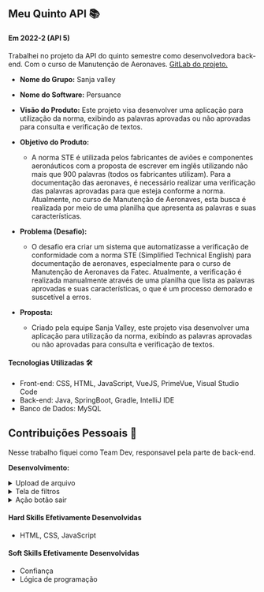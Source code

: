 ## Meu Quinto API  📚

#### Em 2022-2 (API 5)
Trabalhei no projeto da API do quinto semestre como desenvolvedora back-end. Com o curso de Manutenção de Aeronaves. [GitLab do projeto.](https://github.com/EquipeFatec/persuance-frontend)<br> 
- **Nome do Grupo:** Sanja valley
- **Nome do Software:**  Persuance
- **Visão do Produto:** Este projeto visa desenvolver uma aplicação para utilização da norma, exibindo as palavras aprovadas ou não aprovadas para consulta e verificação de textos.
     
 - **Objetivo do Produto:** 
	 - A norma STE é utilizada pelos fabricantes de aviões e componentes aeronáuticos com a proposta de escrever em inglês utilizando não mais que 900 palavras (todos os fabricantes utilizam). Para a documentação das aeronaves, é necessário realizar uma verificação das palavras aprovadas para que esteja conforme a norma. Atualmente, no curso de Manutenção de Aeronaves, esta busca é realizada por meio de uma planilha que apresenta as palavras e suas características.
  
- **Problema (Desafio):** 

	- O desafio era criar um sistema que automatizasse a verificação de conformidade com a norma STE (Simplified Technical English) para documentação de aeronaves, especialmente para o curso de Manutenção de Aeronaves da Fatec. Atualmente, a verificação é realizada manualmente através de uma planilha que lista as palavras aprovadas e suas características, o que é um processo demorado e suscetível a erros.

- **Proposta:**
	- Criado pela equipe Sanja Valley, este projeto visa desenvolver uma aplicação para utilização da norma, exibindo as palavras aprovadas ou não aprovadas para consulta e verificação de textos.
	

#### Tecnologias Utilizadas 🛠
- Front-end: CSS, HTML, JavaScript, VueJS, PrimeVue, Visual Studio Code
- Back-end: Java, SpringBoot, Gradle, IntelliJ IDE
- Banco de Dados: MySQL

## Contribuições Pessoais 👩
Nesse trabalho fiquei como Team Dev, responsavel pela parte de back-end. 

**Desenvolvimento:** 
<details>
  <summary>Upload de arquivo</summary>
	
	Nessa tela foi desenvolvida a funcionalidade de upload de arquivo, para conseguir subir as palavras necessárias para o uso do sistema. 
  
  ```javascript
  <template>
</template>
  ```
</details>

<details>
  <summary>Tela de filtros</summary>
	
	Nessa tela foi desenvolvida a funcionalidade de  filtrar as palavras com alguns critérios, fazendo parte do front-end e do back-end.
  
  ```javascript
  <template>
</template>
  ```
</details>

<details>
  <summary>Ação botão sair</summary>
	
	Funcionalidade do botão sair
  
  ```javascript
  <template>
</template>
  ```
</details>


#### Hard Skills Efetivamente Desenvolvidas
* HTML, CSS, JavaScript

#### Soft Skills Efetivamente Desenvolvidas
* Confiança
* Lógica de programação

